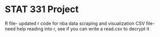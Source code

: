 # STAT 331 Project

R file- updated r code for nba data scraping and visualization
CSV file- need help reading into r, see if you can write a read.csv to decrypt it
